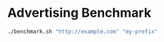 Advertising Benchmark
=====================

~~~bash
./benchmark.sh "http://example.com" "my-prefix"
~~~
